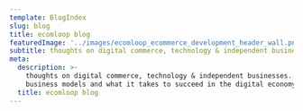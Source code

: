 ```yaml
---
template: BlogIndex
slug: blog
title: ecomloop blog
featuredImage: '../images/ecomloop_ecommerce_development_header_wall.png'
subtitle: thoughts on digital commerce, technology & independent business
meta:
  description: >-
    thoughts on digital commerce, technology & independent businesses. a blog about technology, ecommerce, new
    business models and what it takes to succeed in the digital economy.
  title: ecomloop blog
---
```

